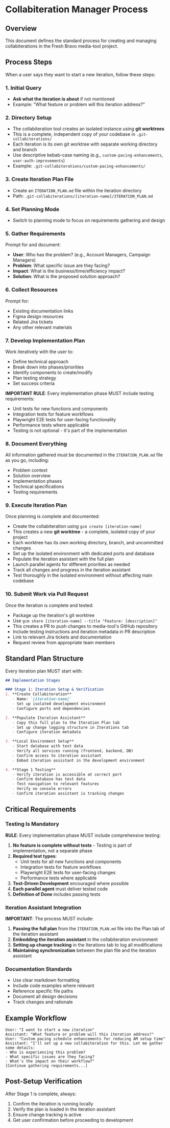 # Collabiteration Manager Process

## Overview
This document defines the standard process for creating and managing collabiterations in the Fresh Bravo media-tool project.

## Process Steps

When a user says they want to start a new iteration, follow these steps:

### 1. Initial Query
- **Ask what the iteration is about** if not mentioned
- Example: "What feature or problem will this iteration address?"

### 2. Directory Setup
- The collabiteration tool creates an isolated instance using **git worktrees**
- This is a complete, independent copy of your codebase in `.git-collabiterations/`
- Each iteration is its own git worktree with separate working directory and branch
- Use descriptive kebab-case naming (e.g., `custom-pacing-enhancements`, `user-auth-improvements`)
- Example: `.git-collabiterations/custom-pacing-enhancements/`

### 3. Create Iteration Plan File
- Create an `ITERATION_PLAN.md` file within the iteration directory
- Path: `.git-collabiterations/[iteration-name]/ITERATION_PLAN.md`

### 4. Set Planning Mode
- Switch to planning mode to focus on requirements gathering and design

### 5. Gather Requirements
Prompt for and document:
- **User**: Who has the problem? (e.g., Account Managers, Campaign Managers)
- **Problem**: What specific issue are they facing?
- **Impact**: What is the business/time/efficiency impact?
- **Solution**: What is the proposed solution approach?

### 6. Collect Resources
Prompt for:
- Existing documentation links
- Figma design resources
- Related Jira tickets
- Any other relevant materials

### 7. Develop Implementation Plan
Work iteratively with the user to:
- Define technical approach
- Break down into phases/priorities
- Identify components to create/modify
- Plan testing strategy
- Set success criteria

**IMPORTANT RULE**: Every implementation phase MUST include testing requirements:
- Unit tests for new functions and components
- Integration tests for feature workflows
- Playwright E2E tests for user-facing functionality
- Performance tests where applicable
- Testing is not optional - it's part of the implementation

### 8. Document Everything
All information gathered must be documented in the `ITERATION_PLAN.md` file as you go, including:
- Problem context
- Solution overview
- Implementation phases
- Technical specifications
- Testing requirements

### 9. Execute Iteration Plan
Once planning is complete and documented:
- Create the collabiteration using `gcm create [iteration-name]`
- This creates a new **git worktree** - a complete, isolated copy of your project
- Each worktree has its own working directory, branch, and uncommitted changes
- Set up the isolated environment with dedicated ports and database
- Populate the iteration assistant with the full plan
- Launch parallel agents for different priorities as needed
- Track all changes and progress in the iteration assistant
- Test thoroughly in the isolated environment without affecting main codebase

### 10. Submit Work via Pull Request
Once the iteration is complete and tested:
- Package up the iteration's git worktree
- Use `gcm share [iteration-name] --title "Feature: [description]"`
- This creates a PR to push changes to media-tool's GitHub repository
- Include testing instructions and iteration metadata in PR description
- Link to relevant Jira tickets and documentation
- Request review from appropriate team members

## Standard Plan Structure

Every iteration plan MUST start with:

```markdown
## Implementation Stages

### Stage 1: Iteration Setup & Verification
1. **Create Collabiteration**
   - Name: `[iteration-name]`
   - Set up isolated development environment
   - Configure ports and dependencies

2. **Populate Iteration Assistant**
   - Copy this full plan to the Iteration Plan tab
   - Set up change logging structure in Iterations tab
   - Configure iteration metadata

3. **Local Environment Setup**
   - Start database with test data
   - Verify all services running (frontend, backend, DB)
   - Confirm access to iteration assistant
   - Embed iteration assistant in the development environment

4. **Stage 1 Testing**
   - Verify iteration is accessible at correct port
   - Confirm database has test data
   - Test navigation to relevant features
   - Verify no console errors
   - Confirm iteration assistant is tracking changes
```

## Critical Requirements

### Testing Is Mandatory
**RULE**: Every implementation phase MUST include comprehensive testing:
1. **No feature is complete without tests** - Testing is part of implementation, not a separate phase
2. **Required test types**:
   - Unit tests for all new functions and components
   - Integration tests for feature workflows
   - Playwright E2E tests for user-facing changes
   - Performance tests where applicable
3. **Test-Driven Development** encouraged where possible
4. **Each parallel agent** must deliver tested code
5. **Definition of Done** includes passing tests

### Iteration Assistant Integration
**IMPORTANT**: The process MUST include:
1. **Passing the full plan** from the `ITERATION_PLAN.md` file into the Plan tab of the iteration assistant
2. **Embedding the iteration assistant** in the collabiteration environment
3. **Setting up change tracking** in the Iterations tab to log all modifications
4. **Maintaining synchronization** between the plan file and the iteration assistant

### Documentation Standards
- Use clear markdown formatting
- Include code examples where relevant
- Reference specific file paths
- Document all design decisions
- Track changes and rationale

## Example Workflow

```
User: "I want to start a new iteration"
Assistant: "What feature or problem will this iteration address?"
User: "Custom pacing schedule enhancements for reducing AM setup time"
Assistant: "I'll set up a new collabiteration for this. Let me gather some details:
- Who is experiencing this problem?
- What specific issues are they facing?
- What's the impact on their workflow?"
[Continue gathering requirements...]
```

## Post-Setup Verification
After Stage 1 is complete, always:
1. Confirm the iteration is running locally
2. Verify the plan is loaded in the iteration assistant
3. Ensure change tracking is active
4. Get user confirmation before proceeding to development